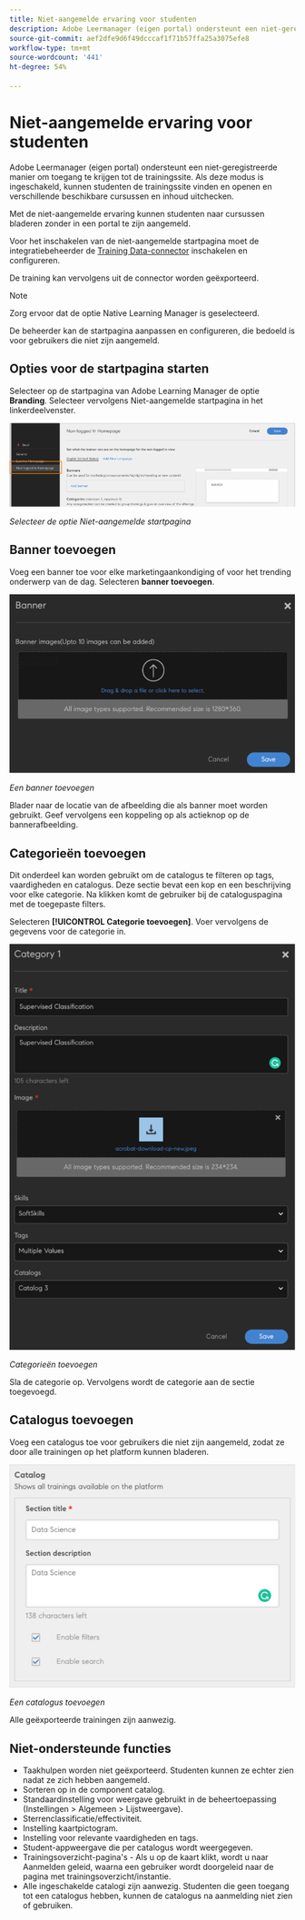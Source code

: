 ```yaml
---
title: Niet-aangemelde ervaring voor studenten
description: Adobe Leermanager (eigen portal) ondersteunt een niet-geregistreerde manier om toegang te krijgen tot de trainingssite. Als deze modus is ingeschakeld, kunnen studenten de trainingssite vinden en openen en verschillende beschikbare cursussen en inhoud uitchecken. Met de niet-aangemelde ervaring kunnen studenten naar cursussen bladeren zonder in een portal te zijn aangemeld.
source-git-commit: aef2dfe9d6f49dcccaf1f71b57ffa25a3075efe8
workflow-type: tm+mt
source-wordcount: '441'
ht-degree: 54%

---
```


# Niet-aangemelde ervaring voor studenten

Adobe Leermanager (eigen portal) ondersteunt een niet-geregistreerde manier om toegang te krijgen tot de trainingssite. Als deze modus is ingeschakeld, kunnen studenten de trainingssite vinden en openen en verschillende beschikbare cursussen en inhoud uitchecken.

Met de niet-aangemelde ervaring kunnen studenten naar cursussen bladeren zonder in een portal te zijn aangemeld.

Voor het inschakelen van de niet-aangemelde startpagina moet de integratiebeheerder de [Training Data-connector](/help/migrated/integration-admin/feature-summary/connectors.md#training-data-access) inschakelen en configureren.

De training kan vervolgens uit de connector worden geëxporteerd.

>[!NOTE]
>
>Zorg ervoor dat de optie Native Learning Manager is geselecteerd.

De beheerder kan de startpagina aanpassen en configureren, die bedoeld is voor gebruikers die niet zijn aangemeld.

## Opties voor de startpagina starten

Selecteer op de startpagina van Adobe Learning Manager de optie **Branding**. Selecteer vervolgens Niet-aangemelde startpagina in het linkerdeelvenster.

![homepage-opties](assets/non-logged-in-homepage.png)

*Selecteer de optie Niet-aangemelde startpagina*

## Banner toevoegen

Voeg een banner toe voor elke marketingaankondiging of voor het trending onderwerp van de dag. Selecteren **banner toevoegen**.

![banner](assets/add-banner-image.png)

*Een banner toevoegen*

Blader naar de locatie van de afbeelding die als banner moet worden gebruikt. Geef vervolgens een koppeling op als actieknop op de bannerafbeelding.

## Categorieën toevoegen

Dit onderdeel kan worden gebruikt om de catalogus te filteren op tags, vaardigheden en catalogus. Deze sectie bevat een kop en een beschrijving voor elke categorie. Na klikken komt de gebruiker bij de cataloguspagina met de toegepaste filters.

Selecteren **[!UICONTROL Categorie toevoegen]**. Voer vervolgens de gegevens voor de categorie in.

![categorie toevoegen](assets/add-category.png)

*Categorieën toevoegen*

Sla de categorie op. Vervolgens wordt de categorie aan de sectie toegevoegd.

## Catalogus toevoegen

Voeg een catalogus toe voor gebruikers die niet zijn aangemeld, zodat ze door alle trainingen op het platform kunnen bladeren.

![catalogus toevoegen](assets/add-catalog.png)

*Een catalogus toevoegen*

Alle geëxporteerde trainingen zijn aanwezig.

## Niet-ondersteunde functies

* Taakhulpen worden niet geëxporteerd. Studenten kunnen ze echter zien nadat ze zich hebben aangemeld.
* Sorteren op in de component catalog.
* Standaardinstelling voor weergave gebruikt in de beheertoepassing (Instellingen > Algemeen > Lijstweergave).
* Sterrenclassificatie/effectiviteit.
* Instelling kaartpictogram.
* Instelling voor relevante vaardigheden en tags.
* Student-appweergave die per catalogus wordt weergegeven.
* Trainingsoverzicht-pagina&#39;s - Als u op de kaart klikt, wordt u naar  Aanmelden geleid, waarna een gebruiker wordt doorgeleid naar de pagina met trainingsoverzicht/instantie.
* Alle ingeschakelde catalogi zijn aanwezig. Studenten die geen toegang tot een catalogus hebben, kunnen de catalogus na aanmelding niet zien of gebruiken.
